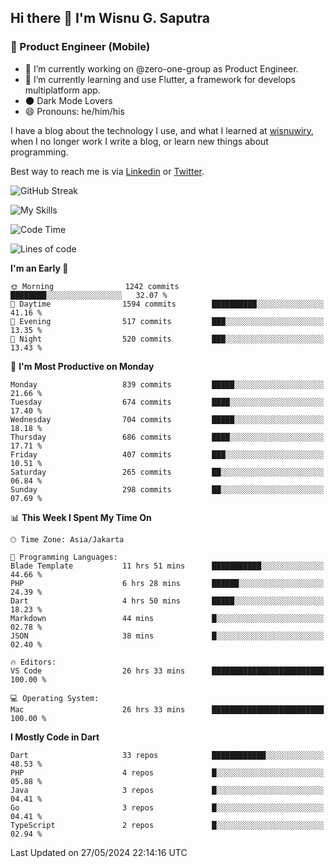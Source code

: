 ## Hi there 👋 I'm Wisnu G. Saputra

### :mobile_phone_off: Product Engineer (Mobile)

- 🔭 I’m currently working on @zero-one-group as Product Engineer.
- 🌱 I’m currently learning and use Flutter, a framework for develops multiplatform app.
- 🌑 Dark Mode Lovers
- 😄 Pronouns: he/him/his

I have a blog about the technology I use, and what I learned at [wisnuwiry](https://wisnuwiry.space/), when I no longer work I write a blog, or learn new things about programming.

Best way to reach me is via [Linkedin](https://www.linkedin.com/in/wisnu-saputra/) or [Twitter](https://twitter.com/wisnuwiry).

![GitHub Streak](https://streak-stats.demolab.com?user=wisnuwiry&theme=dark&hide_border=true)

![My Skills](https://skillicons.dev/icons?i=dart,flutter,kotlin,swift,go,js,css,neovim,git,linux&perline=5)

<!--START_SECTION:waka-->
![Code Time](http://img.shields.io/badge/Code%20Time-1%2C303%20hrs%2031%20mins-blue)

![Lines of code](https://img.shields.io/badge/From%20Hello%20World%20I%27ve%20Written-4.4%20million%20lines%20of%20code-blue)

**I'm an Early 🐤** 

```text
🌞 Morning                1242 commits        ████████░░░░░░░░░░░░░░░░░   32.07 % 
🌆 Daytime                1594 commits        ██████████░░░░░░░░░░░░░░░   41.16 % 
🌃 Evening                517 commits         ███░░░░░░░░░░░░░░░░░░░░░░   13.35 % 
🌙 Night                  520 commits         ███░░░░░░░░░░░░░░░░░░░░░░   13.43 % 
```
📅 **I'm Most Productive on Monday** 

```text
Monday                   839 commits         █████░░░░░░░░░░░░░░░░░░░░   21.66 % 
Tuesday                  674 commits         ████░░░░░░░░░░░░░░░░░░░░░   17.40 % 
Wednesday                704 commits         █████░░░░░░░░░░░░░░░░░░░░   18.18 % 
Thursday                 686 commits         ████░░░░░░░░░░░░░░░░░░░░░   17.71 % 
Friday                   407 commits         ███░░░░░░░░░░░░░░░░░░░░░░   10.51 % 
Saturday                 265 commits         ██░░░░░░░░░░░░░░░░░░░░░░░   06.84 % 
Sunday                   298 commits         ██░░░░░░░░░░░░░░░░░░░░░░░   07.69 % 
```


📊 **This Week I Spent My Time On** 

```text
🕑︎ Time Zone: Asia/Jakarta

💬 Programming Languages: 
Blade Template           11 hrs 51 mins      ███████████░░░░░░░░░░░░░░   44.66 % 
PHP                      6 hrs 28 mins       ██████░░░░░░░░░░░░░░░░░░░   24.39 % 
Dart                     4 hrs 50 mins       █████░░░░░░░░░░░░░░░░░░░░   18.23 % 
Markdown                 44 mins             █░░░░░░░░░░░░░░░░░░░░░░░░   02.78 % 
JSON                     38 mins             █░░░░░░░░░░░░░░░░░░░░░░░░   02.40 % 

🔥 Editors: 
VS Code                  26 hrs 33 mins      █████████████████████████   100.00 % 

💻 Operating System: 
Mac                      26 hrs 33 mins      █████████████████████████   100.00 % 
```

**I Mostly Code in Dart** 

```text
Dart                     33 repos            ████████████░░░░░░░░░░░░░   48.53 % 
PHP                      4 repos             █░░░░░░░░░░░░░░░░░░░░░░░░   05.88 % 
Java                     3 repos             █░░░░░░░░░░░░░░░░░░░░░░░░   04.41 % 
Go                       3 repos             █░░░░░░░░░░░░░░░░░░░░░░░░   04.41 % 
TypeScript               2 repos             █░░░░░░░░░░░░░░░░░░░░░░░░   02.94 % 
```




 Last Updated on 27/05/2024 22:14:16 UTC
<!--END_SECTION:waka-->
